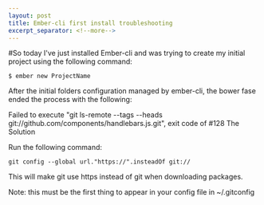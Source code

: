 ```yaml
---
layout: post
title: Ember-cli first install troubleshooting
excerpt_separator: <!--more-->
---
```


#So today I've just installed Ember-cli and was trying to create my initial project using the following command:
<!--more-->

~~~
$ ember new ProjectName
~~~

After the initial folders configuration managed by ember-cli, the bower fase ended the process with the following:

Failed to execute "git ls-remote --tags --heads git://github.com/components/handlebars.js.git", exit code of #128
The Solution

Run the following command:

~~~
git config --global url."https://".insteadOf git://
~~~

This will make git use https instead of git when downloading packages.

Note: this must be the first thing to appear in your config file in ~/.gitconfig